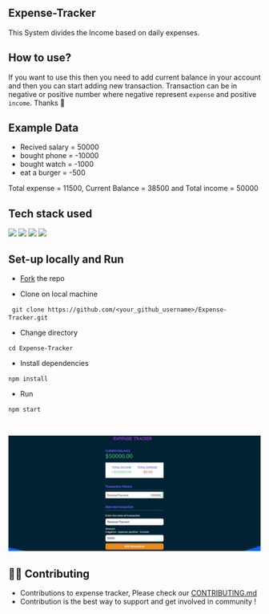 ## Expense-Tracker
 This System divides the Income based on daily expenses.

 ## How to use?
 If you want to use this then you need to add current balance in your account and then you can start adding new transaction. Transaction can be in negative or positive number where negative represent `expense` and positive `income`. Thanks 🙏

 ## Example Data
 * Recived salary = 50000
 * bought phone = -10000
 * bought watch = -1000
 * eat a burger = -500
 
 Total expense = 11500, Current Balance = 38500 and Total income = 50000
 
## Tech stack used

 <div align="left"> 
 <img src="https://img.shields.io/badge/HTML5-E34F26.svg?style=for-the-badge&logo=HTML5&logoColor=white">
 <img src="https://img.shields.io/badge/CSS3-1572B6.svg?style=for-the-badge&logo=CSS3&logoColor=white">
 <img src="https://img.shields.io/badge/JavaScript-F7DF1E.svg?style=for-the-badge&logo=JavaScript&logoColor=white">
 <img src="https://img.shields.io/badge/-ReactJs-61DAFB?logo=react&logoColor=white&style=for-the-badge"> 
</div>

## Set-up locally and Run
* [Fork](https://github.com/shivam-sharma7/Expense-Tracker/fork) the repo
  
* Clone on local machine
 ```
  git clone https://github.com/<your_github_username>/Expense-Tracker.git
 ```
* Change directory
```
cd Expense-Tracker
```

* Install dependencies
```
npm install
```

* Run
```
npm start
```

<br />
 
 ![Alt text](image.png)

## 🧑‍💻 Contributing
* Contributions to expense tracker, Please check our [CONTRIBUTING.md](./CONTRIBUTING.md)
* Contribution is the best way to support and get involved in community !

